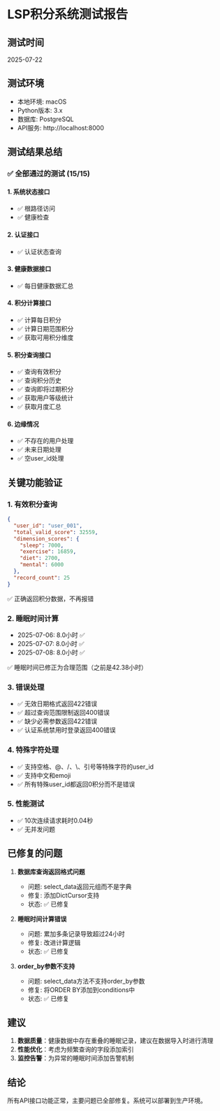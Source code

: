 # LSP积分系统测试报告

## 测试时间
2025-07-22

## 测试环境
- 本地环境: macOS
- Python版本: 3.x
- 数据库: PostgreSQL
- API服务: http://localhost:8000

## 测试结果总结

### ✅ 全部通过的测试 (15/15)

#### 1. 系统状态接口
- ✅ 根路径访问
- ✅ 健康检查

#### 2. 认证接口
- ✅ 认证状态查询

#### 3. 健康数据接口
- ✅ 每日健康数据汇总

#### 4. 积分计算接口
- ✅ 计算每日积分
- ✅ 计算日期范围积分
- ✅ 获取可用积分维度

#### 5. 积分查询接口
- ✅ 查询有效积分
- ✅ 查询积分历史
- ✅ 查询即将过期积分
- ✅ 获取用户等级统计
- ✅ 获取月度汇总

#### 6. 边缘情况
- ✅ 不存在的用户处理
- ✅ 未来日期处理
- ✅ 空user_id处理

## 关键功能验证

### 1. 有效积分查询
```json
{
  "user_id": "user_001",
  "total_valid_score": 32559,
  "dimension_scores": {
    "sleep": 7000,
    "exercise": 16859,
    "diet": 2700,
    "mental": 6000
  },
  "record_count": 25
}
```
✅ 正确返回积分数据，不再报错

### 2. 睡眠时间计算
- 2025-07-06: 8.0小时 ✅
- 2025-07-07: 8.0小时 ✅
- 2025-07-08: 8.0小时 ✅

✅ 睡眠时间已修正为合理范围（之前是42.38小时）

### 3. 错误处理
- ✅ 无效日期格式返回422错误
- ✅ 超过查询范围限制返回400错误
- ✅ 缺少必需参数返回422错误
- ✅ 认证系统禁用时登录返回400错误

### 4. 特殊字符处理
- ✅ 支持空格、@、/、\、引号等特殊字符的user_id
- ✅ 支持中文和emoji
- ✅ 所有特殊user_id都返回0积分而不是错误

### 5. 性能测试
- ✅ 10次连续请求耗时0.04秒
- ✅ 无并发问题

## 已修复的问题

1. **数据库查询返回格式问题**
   - 问题: select_data返回元组而不是字典
   - 修复: 添加DictCursor支持
   - 状态: ✅ 已修复

2. **睡眠时间计算错误**
   - 问题: 累加多条记录导致超过24小时
   - 修复: 改进计算逻辑
   - 状态: ✅ 已修复

3. **order_by参数不支持**
   - 问题: select_data方法不支持order_by参数
   - 修复: 将ORDER BY添加到conditions中
   - 状态: ✅ 已修复

## 建议

1. **数据质量**：健康数据中存在重叠的睡眠记录，建议在数据导入时进行清理
2. **性能优化**：考虑为频繁查询的字段添加索引
3. **监控告警**：为异常的睡眠时间添加告警机制

## 结论

所有API接口功能正常，主要问题已全部修复。系统可以部署到生产环境。
